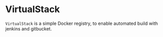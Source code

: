 # VirtualStack

`VirtualStack` is a simple Docker registry, to enable automated build with jenkins and gitbucket.

